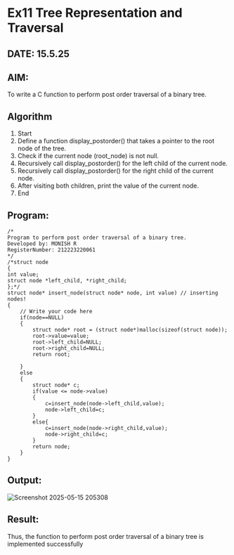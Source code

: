 # Ex11 Tree Representation and Traversal
## DATE: 15.5.25
## AIM:
To write a C function to perform post order traversal of a binary tree.

## Algorithm
1. Start 
2. Define a function display_postorder() that takes a pointer to the root node of the tree. 
3. Check if the current node (root_node) is not null. 
4. Recursively call display_postorder() for the left child of the current node. 
5. Recursively call display_postorder() for the right child of the current node. 
6. After visiting both children, print the value of the current node. 
7. End
## Program:
```
/*
Program to perform post order traversal of a binary tree.
Developed by: MONISH R
RegisterNumber: 212223220061 
*/
/*struct node
{
int value;
struct node *left_child, *right_child;
};*/
struct node* insert_node(struct node* node, int value) // inserting nodes!
{
    // Write your code here
    if(node==NULL)
    {
        struct node* root = (struct node*)malloc(sizeof(struct node));
        root->value=value;
        root->left_child=NULL;
        root->right_child=NULL;
        return root;
        
    }
    else
    {
        struct node* c;
        if(value <= node->value)
        {
            c=insert_node(node->left_child,value);
            node->left_child=c;
        }
        else{
            c=insert_node(node->right_child,value);
            node->right_child=c;
        }
        return node;
    }
}

```

## Output:
![Screenshot 2025-05-15 205308](https://github.com/user-attachments/assets/1d780f04-17d9-4860-a877-12549a32f994)



## Result:
Thus, the function to perform post order traversal of a binary tree is implemented successfully
